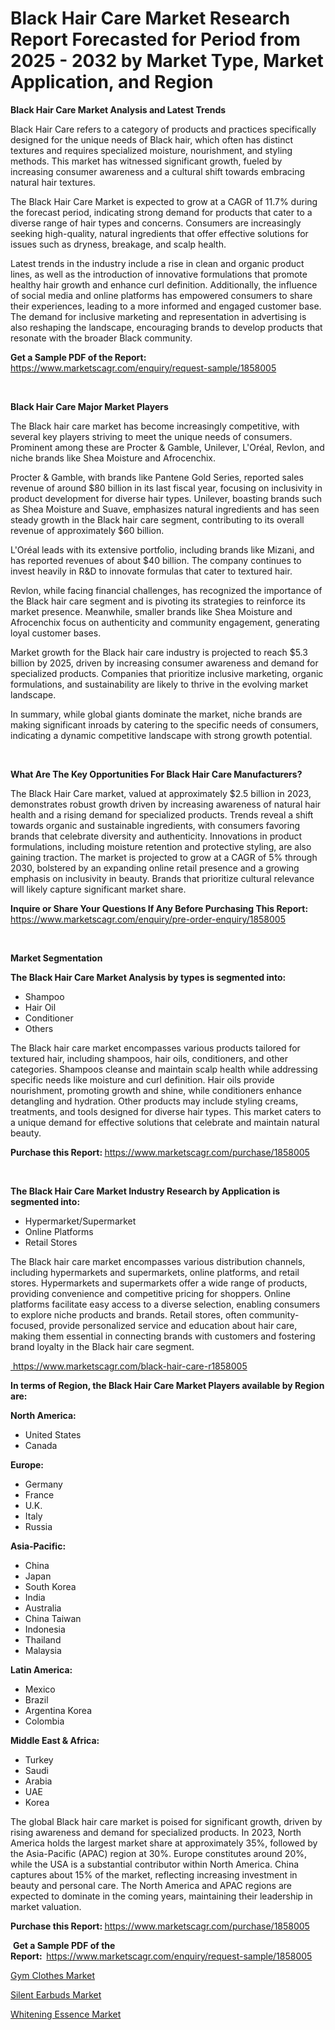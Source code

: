 <p><h1>Black Hair Care Market Research Report Forecasted for Period from 2025 -  2032 by Market Type, Market Application, and Region</h1></p><p><strong>Black Hair Care Market Analysis and Latest Trends</strong></p>
<p><p>Black Hair Care refers to a category of products and practices specifically designed for the unique needs of Black hair, which often has distinct textures and requires specialized moisture, nourishment, and styling methods. This market has witnessed significant growth, fueled by increasing consumer awareness and a cultural shift towards embracing natural hair textures. </p><p>The Black Hair Care Market is expected to grow at a CAGR of 11.7% during the forecast period, indicating strong demand for products that cater to a diverse range of hair types and concerns. Consumers are increasingly seeking high-quality, natural ingredients that offer effective solutions for issues such as dryness, breakage, and scalp health. </p><p>Latest trends in the industry include a rise in clean and organic product lines, as well as the introduction of innovative formulations that promote healthy hair growth and enhance curl definition. Additionally, the influence of social media and online platforms has empowered consumers to share their experiences, leading to a more informed and engaged customer base. The demand for inclusive marketing and representation in advertising is also reshaping the landscape, encouraging brands to develop products that resonate with the broader Black community.</p></p>
<p><strong>Get a Sample PDF of the Report:&nbsp;</strong> <a href="https://www.marketscagr.com/enquiry/request-sample/1858005?utm_campaign=2194&utm_medium=2&utm_source=Github&utm_content=ia&utm_term=05042025&utm_id=black-hair-care">https://www.marketscagr.com/enquiry/request-sample/1858005</a></p>
<p>&nbsp;</p>
<p><strong>Black Hair Care Major Market Players</strong></p>
<p><p>The Black hair care market has become increasingly competitive, with several key players striving to meet the unique needs of consumers. Prominent among these are Procter & Gamble, Unilever, L'Oréal, Revlon, and niche brands like Shea Moisture and Afrocenchix.</p><p>Procter & Gamble, with brands like Pantene Gold Series, reported sales revenue of around $80 billion in its last fiscal year, focusing on inclusivity in product development for diverse hair types. Unilever, boasting brands such as Shea Moisture and Suave, emphasizes natural ingredients and has seen steady growth in the Black hair care segment, contributing to its overall revenue of approximately $60 billion.</p><p>L'Oréal leads with its extensive portfolio, including brands like Mizani, and has reported revenues of about $40 billion. The company continues to invest heavily in R&D to innovate formulas that cater to textured hair.</p><p>Revlon, while facing financial challenges, has recognized the importance of the Black hair care segment and is pivoting its strategies to reinforce its market presence. Meanwhile, smaller brands like Shea Moisture and Afrocenchix focus on authenticity and community engagement, generating loyal customer bases.</p><p>Market growth for the Black hair care industry is projected to reach $5.3 billion by 2025, driven by increasing consumer awareness and demand for specialized products. Companies that prioritize inclusive marketing, organic formulations, and sustainability are likely to thrive in the evolving market landscape.</p><p>In summary, while global giants dominate the market, niche brands are making significant inroads by catering to the specific needs of consumers, indicating a dynamic competitive landscape with strong growth potential.</p></p>
<p>&nbsp;</p>
<p><strong>What Are The Key Opportunities For Black Hair Care Manufacturers?</strong></p>
<p><p>The Black Hair Care market, valued at approximately $2.5 billion in 2023, demonstrates robust growth driven by increasing awareness of natural hair health and a rising demand for specialized products. Trends reveal a shift towards organic and sustainable ingredients, with consumers favoring brands that celebrate diversity and authenticity. Innovations in product formulations, including moisture retention and protective styling, are also gaining traction. The market is projected to grow at a CAGR of 5% through 2030, bolstered by an expanding online retail presence and a growing emphasis on inclusivity in beauty. Brands that prioritize cultural relevance will likely capture significant market share.</p></p>
<p><strong>Inquire or Share Your Questions If Any Before Purchasing This Report:</strong> <a href="https://www.marketscagr.com/enquiry/pre-order-enquiry/1858005?utm_campaign=2194&utm_medium=2&utm_source=Github&utm_content=ia&utm_term=05042025&utm_id=black-hair-care">https://www.marketscagr.com/enquiry/pre-order-enquiry/1858005</a></p>
<p>&nbsp;</p>
<p><strong>Market Segmentation</strong></p>
<p><strong>The Black Hair Care Market Analysis by types is segmented into:</strong></p>
<p><ul><li>Shampoo</li><li>Hair Oil</li><li>Conditioner</li><li>Others</li></ul></p>
<p><p>The Black hair care market encompasses various products tailored for textured hair, including shampoos, hair oils, conditioners, and other categories. Shampoos cleanse and maintain scalp health while addressing specific needs like moisture and curl definition. Hair oils provide nourishment, promoting growth and shine, while conditioners enhance detangling and hydration. Other products may include styling creams, treatments, and tools designed for diverse hair types. This market caters to a unique demand for effective solutions that celebrate and maintain natural beauty.</p></p>
<p><strong>Purchase this Report:&nbsp;</strong><a href="https://www.marketscagr.com/purchase/1858005?utm_campaign=2194&utm_medium=2&utm_source=Github&utm_content=ia&utm_term=05042025&utm_id=black-hair-care">https://www.marketscagr.com/purchase/1858005</a></p>
<p>&nbsp;</p>
<p><strong>The Black Hair Care Market Industry Research by Application is segmented into:</strong></p>
<p><ul><li>Hypermarket/Supermarket</li><li>Online Platforms</li><li>Retail Stores</li></ul></p>
<p><p>The Black hair care market encompasses various distribution channels, including hypermarkets and supermarkets, online platforms, and retail stores. Hypermarkets and supermarkets offer a wide range of products, providing convenience and competitive pricing for shoppers. Online platforms facilitate easy access to a diverse selection, enabling consumers to explore niche products and brands. Retail stores, often community-focused, provide personalized service and education about hair care, making them essential in connecting brands with customers and fostering brand loyalty in the Black hair care segment.</p></p>
<p><a href="https://www.marketscagr.com/black-hair-care-r1858005?utm_campaign=2194&utm_medium=2&utm_source=Github&utm_content=ia&utm_term=05042025&utm_id=black-hair-care">&nbsp;https://www.marketscagr.com/black-hair-care-r1858005</a></p>
<p><strong>In terms of Region, the Black Hair Care Market Players available by Region are:</strong></p>
<p>
    <p> <strong> North America: </strong>
        <ul>
            <li>United States</li>
            <li>Canada</li>
        </ul>
        </p> 
    <p> <strong> Europe: </strong>
        <ul>
            <li>Germany</li>
            <li>France</li>
            <li>U.K.</li>
            <li>Italy</li>
            <li>Russia</li>
        </ul>
        </p> 
    <p> <strong> Asia-Pacific: </strong>
        <ul>
            <li>China</li>
            <li>Japan</li>
            <li>South Korea</li>
            <li>India</li>
            <li>Australia</li>
            <li>China Taiwan</li>
            <li>Indonesia</li>
            <li>Thailand</li>
            <li>Malaysia</li>
        </ul>
        </p> 
    <p> <strong> Latin America: </strong>
        <ul>
            <li>Mexico</li>
            <li>Brazil</li>
            <li>Argentina Korea</li>
            <li>Colombia</li>
        </ul>
        </p> 
    <p> <strong> Middle East & Africa: </strong>
        <ul>
            <li>Turkey</li>
            <li>Saudi</li>
            <li>Arabia</li>
            <li>UAE</li>
            <li>Korea</li>
        </ul>
    </p>
    </p>
<p><p>The global Black hair care market is poised for significant growth, driven by rising awareness and demand for specialized products. In 2023, North America holds the largest market share at approximately 35%, followed by the Asia-Pacific (APAC) region at 30%. Europe constitutes around 20%, while the USA is a substantial contributor within North America. China captures about 15% of the market, reflecting increasing investment in beauty and personal care. The North America and APAC regions are expected to dominate in the coming years, maintaining their leadership in market valuation.</p></p>
<p><strong>Purchase this Report: </strong><a href="https://www.marketscagr.com/purchase/1858005?utm_campaign=2194&utm_medium=2&utm_source=Github&utm_content=ia&utm_term=05042025&utm_id=black-hair-care">https://www.marketscagr.com/purchase/1858005</a></p>
<p>&nbsp;<strong>Get a Sample PDF of the Report:&nbsp;&nbsp;</strong><a href="https://www.marketscagr.com/enquiry/request-sample/1858005?utm_campaign=2194&utm_medium=2&utm_source=Github&utm_content=ia&utm_term=05042025&utm_id=black-hair-care">https://www.marketscagr.com/enquiry/request-sample/1858005</a></p>
<p><strong></strong></p>
<p><p><a href="https://github.com/beberjuban9a/Market-Research-Report-List-1/blob/main/gym-clothes-market.md?utm_campaign=2194&utm_medium=2&utm_source=Github&utm_content=ia&utm_term=05042025&utm_id=black-hair-care">Gym Clothes Market</a></p><p><a href="https://github.com/camacrokesw2/Market-Research-Report-List-1/blob/main/silent-earbuds-market.md?utm_campaign=2194&utm_medium=2&utm_source=Github&utm_content=ia&utm_term=05042025&utm_id=black-hair-care">Silent Earbuds Market</a></p><p><a href="https://github.com/ChiragRp1/Market-Research-Report-List-7/blob/main/whitening-essence-market.md?utm_campaign=2194&utm_medium=2&utm_source=Github&utm_content=ia&utm_term=05042025&utm_id=black-hair-care">Whitening Essence Market</a></p></p>